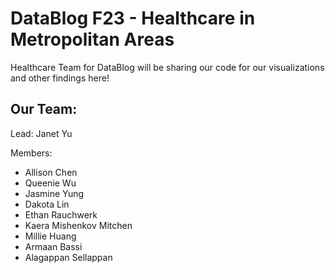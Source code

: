 # DataBlog F23 - Healthcare in Metropolitan Areas

Healthcare Team for DataBlog will be sharing our code for our visualizations and other findings here!

## Our Team:
Lead: Janet Yu

Members:
* Allison Chen
* Queenie Wu
* Jasmine Yung
* Dakota Lin
* Ethan Rauchwerk
* Kaera Mishenkov Mitchen
* Millie Huang
* Armaan Bassi
* Alagappan Sellappan
